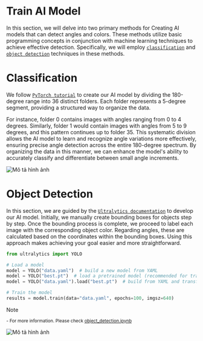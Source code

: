 # Train AI Model

In this section, we will delve into two primary methods for Creating AI models that can detect angles and colors. These methods utilize basic programming concepts in conjunction with machine learning techniques to achieve effective detection. Specifically, we will employ [`classification`](https://github.com/leehoanzu/angle-detection/blob/main/train/classification.ipynb) and [`object detection`](https://github.com/leehoanzu/angle-detection/blob/main/train/object_detection.ipynb) techniques in these methods.

# Classification

We follow [`PyTorch tutorial`](https://pytorch.org/tutorials/beginner/basics/quickstart_tutorial.html#creating-models) to create our AI model by dividing the 180-degree range into 36 distinct folders. Each folder represents a 5-degree segment, providing a structured way to organize the data. 

For instance, folder 0 contains images with angles ranging from 0 to 4 degrees. Similarly, folder 1 would contain images with angles from 5 to 9 degrees, and this pattern continues up to folder 35. This systematic division allows the AI model to learn and recognize angle variations more effectively, ensuring precise angle detection across the entire 180-degree spectrum. By organizing the data in this manner, we can enhance the model's ability to accurately classify and differentiate between small angle increments.

![Mô tả hình ảnh](đường_dẫn_đến_ảnh)

# Object Detection

In this section, we are guided by the [`Ultralytics documentation`](https://docs.ultralytics.com/tasks/obb/) to develop our AI model. Initially, we manually create bounding boxes for objects step by step. Once the bounding process is complete, we proceed to label each image with the corresponding object color. Regarding angles, these are calculated based on the coordinates within the bounding boxes. 
Using this approach makes achieving your goal easier and more straightforward.

```python
from ultralytics import YOLO

# Load a model
model = YOLO("data.yaml")  # build a new model from YAML
model = YOLO("best.pt")  # load a pretrained model (recommended for training)
model = YOLO("data.yaml").load("best.pt")  # build from YAML and transfer weights

# Train the model
results = model.train(data="data.yaml", epochs=100, imgsz=640)
```
> [!NOTE]  
> <sup>- For more information. Please check [object_detection.ipynb](https://github.com/leehoanzu/angle-detection/blob/main/train/object_detection.ipynb)</sup>

![Mô tả hình ảnh](đường_dẫn_đến_ảnh)